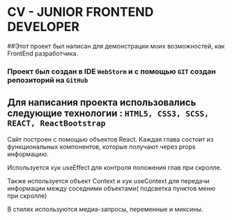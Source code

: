 # CV - JUNIOR FRONTEND DEVELOPER
##Этот проект был написан для демонстрации моих возможностей, как FrontEnd разработчика.

### Проект был создан в IDE `WebStorm` и с помощью `GIT` создан репозиторий на `GitHub`


## Для написания проекта использовались следующие технологии : `HTML5, CSS3, SCSS, REACT, ReactBootstrap`

Сайт построен с помощью объектов React.
Каждая глава состоит из функциональных компонентов, которые получают через props информацию.

Используется хук useEffect для контроля положения глав при скролле.

Также используется объект Context и хук useContext для передачи информации между соседними объектами( подсветка пунктов меню при скролле)
 
В стилях используются медиа-запросы, переменные и миксины.